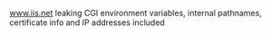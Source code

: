 www.iis.net leaking CGI environment variables, internal pathnames, certificate info and IP addresses included
